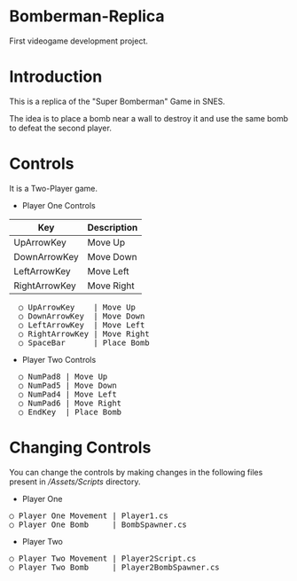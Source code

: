 # Bomberman-Replica
First videogame development project.

# Introduction
This is a replica of the "Super Bomberman" Game in SNES.

The idea is to place a bomb near a wall to destroy it and use the same bomb to defeat the second player.

# Controls

It is a Two-Player game.

- Player One Controls

| Key  | Description |
| ------------- | ------------- |
| UpArrowKey  | Move Up  |
| DownArrowKey  | Move Down  |
| LeftArrowKey  | Move Left  |
| RightArrowKey  | Move Right  |

<pre>
  ○ UpArrowKey    | Move Up
  ○ DownArrowKey  | Move Down
  ○ LeftArrowKey  | Move Left
  ○ RightArrowKey | Move Right
  ○ SpaceBar      | Place Bomb
</pre>  
  
  
- Player Two Controls
<pre>
  ○ NumPad8 | Move Up
  ○ NumPad5 | Move Down
  ○ NumPad4 | Move Left
  ○ NumPad6 | Move Right
  ○ EndKey  | Place Bomb
</pre>


# Changing Controls
You can change the controls by making changes in the following files present in <i>/Assets/Scripts</i> directory.

- Player One
<pre>
○ Player One Movement | Player1.cs
○ Player One Bomb     | BombSpawner.cs
</pre>

- Player Two
<pre>
○ Player Two Movement | Player2Script.cs
○ Player Two Bomb     | Player2BombSpawner.cs
</pre>

